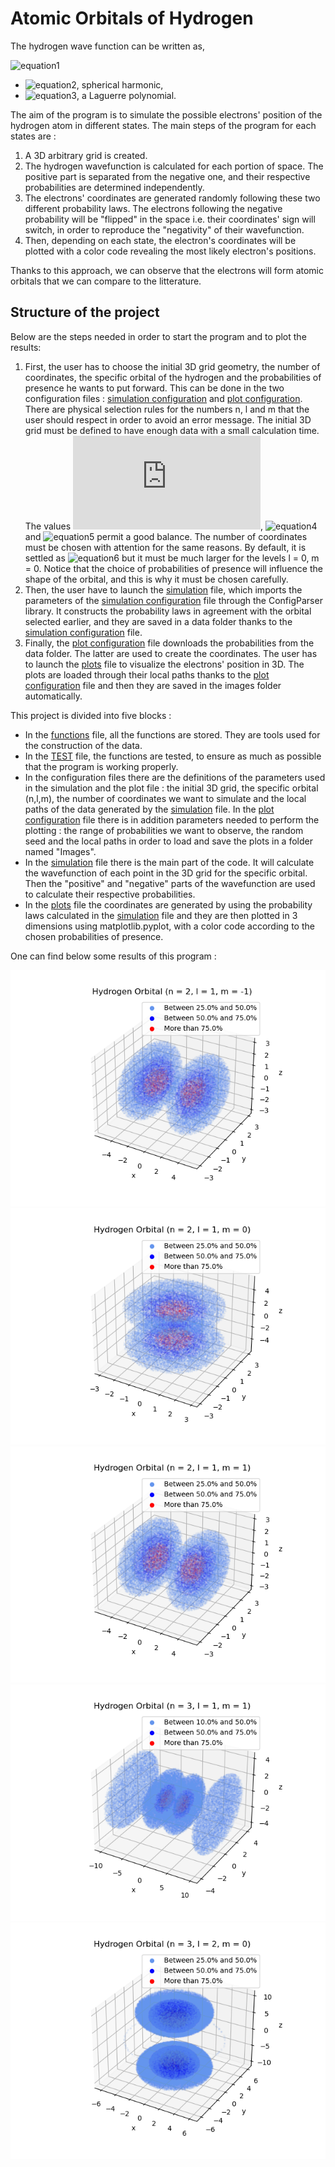 # Atomic Orbitals of Hydrogen
The hydrogen wave function can be written as,

![equation1](https://latex.codecogs.com/gif.latex?\phi_{n,l,m}(r)&space;=&space;Y_{l,m}(\theta,\phi)e^{-r/na_{1}}(\frac{r}{a_{1}})^{l}L_{n-l-1}(r))
- ![equation2](https://latex.codecogs.com/gif.latex?Y_{l,m}(\theta,\phi)), spherical harmonic,
- ![equation3](https://latex.codecogs.com/gif.latex?L_{n-l-1}(r)), a Laguerre polynomial.

The aim of the program is to simulate the possible electrons' position of the hydrogen atom in different states. The main steps of the program for each states are :
1. A 3D arbitrary grid is created.
2. The hydrogen wavefunction is calculated for each portion of space. The positive part is separated from the negative one, and their respective probabilities are determined independently.
3. The electrons' coordinates are generated randomly following these two different probability laws. The electrons following the negative probability will be "flipped" in the space i.e. their coordinates' sign will switch, in order to reproduce the "negativity" of their wavefunction.
4. Then, depending on each state, the electron's coordinates will be plotted with a color code revealing the most likely electron's positions.

Thanks to this approach, we can observe that the electrons will form atomic orbitals that we can compare to the litterature.

## Structure of the project
Below are the steps needed in order to start the program and to plot the results:
1. First, the user has to choose the initial 3D grid geometry, the number of coordinates, the specific orbital of the hydrogen and the probabilities of presence he wants to put forward.  This can be done in the two configuration files : [simulation configuration](https://github.com/Laurecaz/Software-and-Computing-for-Applied-Physics/blob/ef0252217abe2e4b3c39d2659da81562aa5215c8/config_simulation210.txt) and [plot configuration](https://github.com/Laurecaz/Software-and-Computing-for-Applied-Physics/blob/b587c0f6da051b77be8b47f6628081cdbb259a4a/config_plot210.txt). There are physical selection rules for the numbers n, l and m that the user should respect in order to avoid an error message. The initial 3D grid must be defined to have enough data with a small calculation time. The values ![equation3](https://latex.codecogs.com/gif.latex?dz&space;=&space;0.5), ![equation4](https://latex.codecogs.com/gif.latex?z_{min}&space;=&space;-10) and ![equation5](https://latex.codecogs.com/gif.latex?z_{max}&space;=&space;10) permit a good balance.  The number of coordinates must be chosen with attention for the same reasons. By default, it is settled as ![equation6](https://latex.codecogs.com/gif.latex?10^{6}) but it must be much larger for the levels l = 0, m = 0. Notice that the choice of probabilities of presence will influence the shape of the orbital, and this is why it must be chosen carefully.
2. Then, the user have to launch the [simulation](https://github.com/Laurecaz/Software-and-Computing-for-Applied-Physics/blob/de85d5e009ced667e0141f3a0d8e6c4123cfd2d2/simulation.py) file, which imports the parameters of the [simulation configuration](https://github.com/Laurecaz/Software-and-Computing-for-Applied-Physics/blob/ef0252217abe2e4b3c39d2659da81562aa5215c8/config_simulation210.txt) file through the ConfigParser library. It constructs the probability laws in agreement with the orbital selected earlier, and they are saved in a data folder thanks to the [simulation configuration](https://github.com/Laurecaz/Software-and-Computing-for-Applied-Physics/blob/ef0252217abe2e4b3c39d2659da81562aa5215c8/config_simulation210.txt) file.
3. Finally, the [plot configuration](https://github.com/Laurecaz/Software-and-Computing-for-Applied-Physics/blob/b587c0f6da051b77be8b47f6628081cdbb259a4a/config_plot210.txt) file downloads the probabilities from the data folder. The latter are used to create the coordinates. The user has to launch the [plots](https://github.com/Laurecaz/Software-and-Computing-for-Applied-Physics/blob/5c4a491834a57a51ed0aa21658dc98df6b3fecb9/plots.py) file to visualize the electrons' position in 3D. The plots are loaded through their local paths thanks to the [plot configuration](https://github.com/Laurecaz/Software-and-Computing-for-Applied-Physics/blob/b587c0f6da051b77be8b47f6628081cdbb259a4a/config_plot210.txt) file and then they are saved in the images folder automatically.



This project is divided into five blocks :
- In the [functions](https://github.com/Laurecaz/Software-and-Computing-for-Applied-Physics/blob/940fe41fe7cd766f584223bdf788edfa74fe2dde/functions.py) file, all the functions are stored. They are tools used for the construction of the data.
- In the [TEST](https://github.com/Laurecaz/Software-and-Computing-for-Applied-Physics/blob/b587c0f6da051b77be8b47f6628081cdbb259a4a/TEST.py) file, the functions are tested, to ensure as much as possible that the program is working properly.
- In the configuration files there are the definitions of the parameters used in the simulation and the plot file : the initial 3D grid, the specific orbital (n,l,m), the number of coordinates we want to simulate and the local paths of the data generated by the [simulation](https://github.com/Laurecaz/Software-and-Computing-for-Applied-Physics/blob/de85d5e009ced667e0141f3a0d8e6c4123cfd2d2/simulation.py) file. In the [plot configuration](https://github.com/Laurecaz/Software-and-Computing-for-Applied-Physics/blob/b587c0f6da051b77be8b47f6628081cdbb259a4a/config_plot210.txt) file there is in addition parameters needed to perform the plotting : the range of probabilities we want to observe, the random seed and the local paths in order to load and save the plots in a folder named "Images".  
- In the [simulation](https://github.com/Laurecaz/Software-and-Computing-for-Applied-Physics/blob/de85d5e009ced667e0141f3a0d8e6c4123cfd2d2/simulation.py) file there is the main part of the code. It will calculate the wavefunction of each point in the 3D grid for the specific orbital. Then the "positive" and "negative" parts of the wavefunction are used to calculate their respective probabilities.
- In the [plots](https://github.com/Laurecaz/Software-and-Computing-for-Applied-Physics/blob/5c4a491834a57a51ed0aa21658dc98df6b3fecb9/plots.py) file the coordinates are generated by using the probability laws calculated in the [simulation](https://github.com/Laurecaz/Software-and-Computing-for-Applied-Physics/blob/de85d5e009ced667e0141f3a0d8e6c4123cfd2d2/simulation.py) file and they are then plotted in 3 dimensions using matplotlib.pyplot, with a color code according to the chosen probabilities of presence.

One can find below some results of this program :

![config](./Images/orbitals_21-1.png)![config](./Images/orbitals_210.png)![config](./Images/orbitals_211.png)![config](./Images/orbitals_311.png)![config](./Images/orbitals_320.png)
